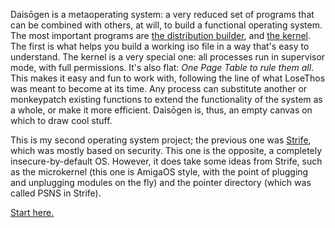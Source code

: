 Daisōgen is a metaoperating system: a very reduced set of programs that can be combined with others, at will, to build a functional operating system. The most important programs are [the distribution builder](https://github.com/daisogen/Daisogen), and [the kernel](https://github.com/daisogen/kernel). The first is what helps you build a working iso file in a way that's easy to understand. The kernel is a very special one: all processes run in supervisor mode, with full permissions. It's also flat: _One Page Table to rule them all_. This makes it easy and fun to work with, following the line of what LoseThos was meant to become at its time. Any process can substitute another or monkeypatch existing functions to extend the functionality of
the system as a whole, or make it more efficient. Daisōgen is, thus, an empty canvas on which to draw cool stuff.

This is my second operating system project; the previous one was [Strife](https://github.com/the-strife-project), which was mostly based on security.
This one is the opposite, a completely insecure-by-default OS. However, it does take some ideas from Strife, such as the microkernel (this one is
AmigaOS style, with the point of plugging and unplugging modules on the fly) and the pointer directory (which was called PSNS in Strife).

[Start here.](https://github.com/daisogen/Daisogen)
